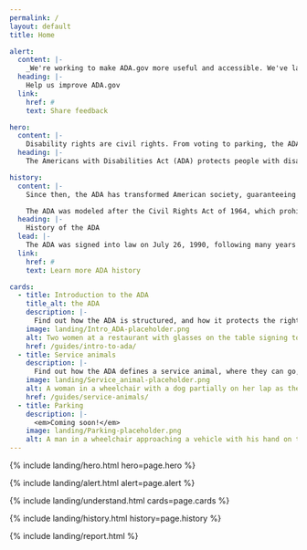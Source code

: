 ```yaml
---
permalink: /
layout: default
title: Home

alert:
  content: |-
    _We're working to make ADA.gov more useful and accessible. We've launched this beta site to share our work in progress. Let us know how we're doing so far._
  heading: |-
    Help us improve ADA.gov
  link:
    href: #
    text: Share feedback

hero:
  content: |-
    Disability rights are civil rights. From voting to parking, the ADA protects people with disabilities and helps businesses and local governments ensure their facilities and services are accessible.
  heading: |-
    The Americans with Disabilities Act (ADA) protects people with disabilities from discrimination.

history:
  content: |-
    Since then, the ADA has transformed American society, guaranteeing that people with disabilities have the same opportunities as everyone else to enjoy employment opportunities, purchase goods and services, and participate in state and local government programs.

    The ADA was modeled after the Civil Rights Act of 1964, which prohibits discrimination on the basis of race, color, religion, sex, or national origin. The ADA is an equal opportunity law for people with disabilities.
  heading: |-
    History of the ADA
  lead: |-
    The ADA was signed into law on July 26, 1990, following many years of advocacy by the disability and civil rights communities.
  link:
    href: #
    text: Learn more ADA history

cards:
  - title: Introduction to the ADA
    title_alt: the ADA
    description: |-
      Find out how the ADA is structured, and how it protects the rights of people with disabilities.
    image: landing/Intro_ADA-placeholder.png
    alt: Two women at a restaurant with glasses on the table signing to one another
    href: /guides/intro-to-ada/
  - title: Service animals
    description: |-
      Find out how the ADA defines a service animal, where they can go, and how they assist people with disabilities.
    image: landing/Service_animal-placeholder.png
    alt: A woman in a wheelchair with a dog partially on her lap as the dog holds a TV remote in its mouth
    href: /guides/service-animals/
  - title: Parking
    description: |-
      <em>Coming soon!</em>
    image: landing/Parking-placeholder.png
    alt: A man in a wheelchair approaching a vehicle with his hand on the door handle
---
```


{% include landing/hero.html hero=page.hero %}

{% include landing/alert.html alert=page.alert %}

{% include landing/understand.html cards=page.cards %}

{% include landing/history.html history=page.history %}

{% include landing/report.html %}
